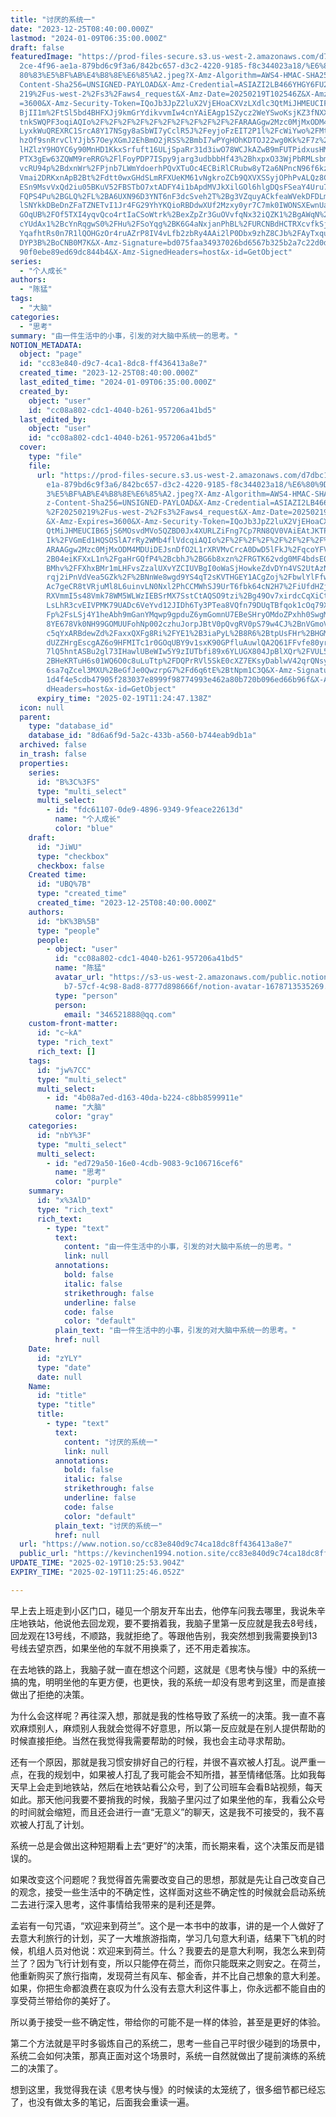 ```yaml
---
title: "讨厌的系统一"
date: "2023-12-25T08:40:00.000Z"
lastmod: "2024-01-09T06:35:00.000Z"
draft: false
featuredImage: "https://prod-files-secure.s3.us-west-2.amazonaws.com/d7dbc101-8\
  2ce-4f96-ae1a-879bd6c9f3a6/842bc657-d3c2-4220-9185-f8c344023a18/%E6%80%9D%E8%\
  80%83%E5%BF%AB%E4%B8%8E%E6%85%A2.jpeg?X-Amz-Algorithm=AWS4-HMAC-SHA256&X-Amz-\
  Content-Sha256=UNSIGNED-PAYLOAD&X-Amz-Credential=ASIAZI2LB466YHGY6FU2%2F20250\
  219%2Fus-west-2%2Fs3%2Faws4_request&X-Amz-Date=20250219T102546Z&X-Amz-Expires\
  =3600&X-Amz-Security-Token=IQoJb3JpZ2luX2VjEHoaCXVzLXdlc3QtMiJHMEUCIF8B%2FY%2\
  BjII1m%2FtSl5bd4BHFXJj9kmGrYdikvvmIw4cnYAiEAgp1SZycz2WeYSwoKsjKZ3fNXXuxBUHKVr\
  tnkSWQPF3oqiAQIo%2F%2F%2F%2F%2F%2F%2F%2F%2F%2F%2FARAAGgw2Mzc0MjMxODM4MDUiDP3o\
  LyxkWuQREXRC1SrcA8Y17NSgy8aSbWI7yCclR5J%2FeyjoFzEIT2P1l%2FcWiYwo%2FMtWuua4BDb\
  hzOf9snRrvClYJjb57OeyXGmJ2EhBmO2jRSS%2BmbI7wPYgHOhKDTOJ22wg0Kk%2F7z%2BF9dLVxX\
  lHZlzY9HOYC6y90MnHD1KkxSrfuft16ULjSpaRr31d3iwO78WCJkAZwB9mFUTPidxusHMfQ0Nvst6\
  PTX3gEw63ZQWM9reRRG%2FlFoyPDP7ISpy9jarg3udbbbHf43%2BhxpxO33WjPbRMLsbm%2BAo0AX\
  vcRU94p%2BdxnWr%2FPjnb7LWmYdoerhPQvXTuOc4ECBiRlCRubw8yT2a6NPncN96f6kze7qtlMWv\
  Vmai2DRKxnApB2Bt%2Fdtt0wxGHdSLmRFXUeKM61vNgkroZCb9QXVXSSyjOPhPvALQz8CFgbexk6p\
  ESn9MsvVxQd2iu05BKuV52FBSTbO7xtADFY4i1bApdMVJkXilGOl6hlgDQsFSeaY4Uru7iFuFin%2\
  FQPS4Pu%2BGLQ%2FL%2BA6UXN96D3YNT6nF3dcSveh2T%2Bg3VZquyACkfeaWVekDFDLmwvtoGMig\
  lSNYkkDBeDnZFaTZNETvI1Jr4FG29YhYKQioRBDdwXUf2Mzxy0yr7C7mk0IWONSXEwnUaYMPDb1r0\
  GOqUB%2FOf5TXI4yqvQco4rtIaCSoWtrk%2BexZpZr3GuOVvfqNx32iQZK1%2BgAWqN%2BO8PLP8j\
  cYUdAx1%2BcYnRqgwS0%2FHu%2FSoYqg%2BK6G4aNxjanPhBL%2FURCNBdHCTRXcvfkSjAjAJF15b\
  YqafhtRs0n7R1lQOHGzOr4ruAZrP8IV4vLfb2zbRy4AAi2lP0Dbx9zhZ8CJb%2FAyTxquIYBhcy3f\
  DYP3B%2BoCNB0M7K&X-Amz-Signature=bd075faa34937026bd6567b325b2a7c22d0d215405f5\
  90f0ebe89ed69dc844b4&X-Amz-SignedHeaders=host&x-id=GetObject"
series:
  - "个人成长"
authors:
  - "陈猛"
tags:
  - "大脑"
categories:
  - "思考"
summary: "由一件生活中的小事，引发的对大脑中系统一的思考。"
NOTION_METADATA:
  object: "page"
  id: "cc83e840-d9c7-4ca1-8dc8-ff436413a8e7"
  created_time: "2023-12-25T08:40:00.000Z"
  last_edited_time: "2024-01-09T06:35:00.000Z"
  created_by:
    object: "user"
    id: "cc08a802-cdc1-4040-b261-957206a41bd5"
  last_edited_by:
    object: "user"
    id: "cc08a802-cdc1-4040-b261-957206a41bd5"
  cover:
    type: "file"
    file:
      url: "https://prod-files-secure.s3.us-west-2.amazonaws.com/d7dbc101-82ce-4f96-a\
        e1a-879bd6c9f3a6/842bc657-d3c2-4220-9185-f8c344023a18/%E6%80%9D%E8%80%8\
        3%E5%BF%AB%E4%B8%8E%E6%85%A2.jpeg?X-Amz-Algorithm=AWS4-HMAC-SHA256&X-Am\
        z-Content-Sha256=UNSIGNED-PAYLOAD&X-Amz-Credential=ASIAZI2LB4667FIJDE2I\
        %2F20250219%2Fus-west-2%2Fs3%2Faws4_request&X-Amz-Date=20250219T102447Z\
        &X-Amz-Expires=3600&X-Amz-Security-Token=IQoJb3JpZ2luX2VjEHoaCXVzLXdlc3\
        QtMiJHMEUCIB65jS6MOsvdMVo5QZBD0Jx4XURLZiFng7Cp7RN8QV0VAiEAtJKTP716nCFsB\
        Ik%2FVGmEd1HQSOSlA7rRy2WMb4flVdcqiAQIo%2F%2F%2F%2F%2F%2F%2F%2F%2F%2F%2F\
        ARAAGgw2Mzc0MjMxODM4MDUiDEJsnDfO2L1rXRVMvCrcA0DwD5lFkJ%2FqcoYFVTiWuQIV%\
        2B04eiKFXxL1n%2FgaHrGQfP4%2BcbhJ%2BG6b8xzn%2FRGTK62vdg0MF4bdsE0M%2F19%2\
        BMhv%2FFXhxBMr1mLHFvsZzalUXvYZCIUVBgI0oWaSjHowkeZdvDYn4VS2UtAzN2Z0modfM\
        rqj2iPnVdVea5GZk%2F%2BNnWe8wgd9YS4qT2sKVTHGEY1ACgZoj%2FbwlYlFfwpTNfNYhd\
        Ac7geCR8tVRjuMl8L6uinvLN0Nxl2PhCCMWhSJ9UrT6fbk64cN2H7%2FiUfdHZjYVPH633s\
        RXVmmI5s48Vmk78WM5WLWzIEBSrMX7SstCtAQSO9tzi%2Bg49Ov7xirdcCqXiCtuazj8AMX\
        LsLhR3cvEIVPMK79UADc6VeYvd12JIDh6Ty3PTea8VQfn79DUqTBfqok1cOq79XrzBlhi%2\
        Fp%2FsLSj4Y1heAbh9mGanYMqwp9gpduZ6ymGomnU7EBeSHryOMdoZPxhh0SwgMW5qES%2B\
        8YE678Vk0NH99GOMUUFohNp002czhuJorpJBtV0pQvgRV0pS79w4CJ%2BnVGmoV2ezM40wF\
        c5qYxARBdewZd%2FaxxQXFg8Ri%2FYE1%2B3iaPyL%2B8R6%2BtpUsFHr%2BHGMRHVjJHH1\
        dUZZHrgEscgAZ6o9HFMITc1r0GOqUBY9v1sxK90GPfluAuwlQA2Q61FFvfe80yrZ6rfXYSU\
        7lQ5hntASBu2gl73IHawlUBeWIw5Y9zIUTbfi89x6YLUGX804JpBlXQr%2FVUL5bmhSdim%\
        2BHeKRTuH6s01WQ6O0c8uLuTtp%2FDQPrRVl5SkE0cXZ7EKsyDablwV42qrQNsyVrprfXCX\
        6sa7qZcel3MXU%2BeGfJe0QwzrpG7%2Fd6q6tE%2BtNpm1C3Q&X-Amz-Signature=7afdf\
        1d4f4e5cdb47905f283037e8999f98774993e462a80b720b096ed66b96f&X-Amz-Signe\
        dHeaders=host&x-id=GetObject"
      expiry_time: "2025-02-19T11:24:47.138Z"
  icon: null
  parent:
    type: "database_id"
    database_id: "8d6a6f9d-5a2c-433b-a560-b744eab9db1a"
  archived: false
  in_trash: false
  properties:
    series:
      id: "B%3C%3FS"
      type: "multi_select"
      multi_select:
        - id: "fdc61107-0de9-4896-9349-9feace22613d"
          name: "个人成长"
          color: "blue"
    draft:
      id: "JiWU"
      type: "checkbox"
      checkbox: false
    Created time:
      id: "UBQ%7B"
      type: "created_time"
      created_time: "2023-12-25T08:40:00.000Z"
    authors:
      id: "bK%3B%5B"
      type: "people"
      people:
        - object: "user"
          id: "cc08a802-cdc1-4040-b261-957206a41bd5"
          name: "陈猛"
          avatar_url: "https://s3-us-west-2.amazonaws.com/public.notion-static.com/775523\
            b7-57cf-4c98-8ad8-8777d898666f/notion-avatar-1678713535269.png"
          type: "person"
          person:
            email: "346521888@qq.com"
    custom-front-matter:
      id: "c~kA"
      type: "rich_text"
      rich_text: []
    tags:
      id: "jw%7CC"
      type: "multi_select"
      multi_select:
        - id: "4b08a7ed-d163-40da-b224-c8bb8599911e"
          name: "大脑"
          color: "gray"
    categories:
      id: "nbY%3F"
      type: "multi_select"
      multi_select:
        - id: "ed729a50-16e0-4cdb-9083-9c106716cef6"
          name: "思考"
          color: "purple"
    summary:
      id: "x%3AlD"
      type: "rich_text"
      rich_text:
        - type: "text"
          text:
            content: "由一件生活中的小事，引发的对大脑中系统一的思考。"
            link: null
          annotations:
            bold: false
            italic: false
            strikethrough: false
            underline: false
            code: false
            color: "default"
          plain_text: "由一件生活中的小事，引发的对大脑中系统一的思考。"
          href: null
    Date:
      id: "zYLY"
      type: "date"
      date: null
    Name:
      id: "title"
      type: "title"
      title:
        - type: "text"
          text:
            content: "讨厌的系统一"
            link: null
          annotations:
            bold: false
            italic: false
            strikethrough: false
            underline: false
            code: false
            color: "default"
          plain_text: "讨厌的系统一"
          href: null
  url: "https://www.notion.so/cc83e840d9c74ca18dc8ff436413a8e7"
  public_url: "https://kevinchen1994.notion.site/cc83e840d9c74ca18dc8ff436413a8e7"
UPDATE_TIME: "2025-02-19T10:25:53.904Z"
EXPIRY_TIME: "2025-02-19T11:25:46.052Z"

---
```

<link rel="stylesheet" href="https://cdn.jsdelivr.net/npm/katex@0.16.2/dist/katex.min.css" integrity="sha384-bYdxxUwYipFNohQlHt0bjN/LCpueqWz13HufFEV1SUatKs1cm4L6fFgCi1jT643X" crossorigin="anonymous">


早上去上班走到小区门口，碰见一个朋友开车出去，他停车问我去哪里，我说朱辛庄地铁站，他说他去回龙观，要不要捎着我，我脑子里第一反应就是我去8号线，回龙观在13号线，不顺路，我就拒绝了。等跟他告别，我突然想到我需要换到13号线去望京西，如果坐他的车就不用换乘了，还不用走着挨冻。


在去地铁的路上，我脑子就一直在想这个问题，这就是《思考快与慢》中的系统一搞的鬼，明明坐他的车更方便，也更快，我的系统一却没有思考到这里，而是直接做出了拒绝的决策。


为什么会这样呢？再往深入想，那就是我的性格导致了系统一的决策。我一直不喜欢麻烦别人，麻烦别人我就会觉得不好意思，所以第一反应就是在别人提供帮助的时候直接拒绝。当然在我觉得我需要帮助的时候，我也会主动寻求帮助。


还有一个原因，那就是我习惯安排好自己的行程，并很不喜欢被人打乱。说严重一点，在我的规划中，如果被人打乱了我可能会不知所措，甚至情绪低落。比如我每天早上会走到地铁站，然后在地铁站看公众号，到了公司班车会看B站视频，每天如此。那天他问我要不要捎我的时候，我脑子里闪过了如果坐他的车，我看公众号的时间就会缩短，而且还会进行一直“无意义”的聊天，这是我不可接受的，我不喜欢被人打乱了计划。


系统一总是会做出这种短期看上去“更好”的决策，而长期来看，这个决策反而是错误的。


如果改变这个问题呢？我觉得首先需要改变自己的思想，那就是先让自己改变自己的观念，接受一些生活中的不确定性，这样面对这些不确定性的时候就会启动系统二去进行深入思考，这件事情给我带来的是利还是弊。


孟岩有一句咒语，“欢迎来到荷兰”。这个是一本书中的故事，讲的是一个人做好了去意大利旅行的计划，买了一大堆旅游指南，学习几句意大利语，结果下飞机的时候，机组人员对他说：欢迎来到荷兰。什么？我要去的是意大利啊，我怎么来到荷兰了？因为飞行计划有变，所以只能停在荷兰，而你只能既来之则安之。在荷兰，他重新购买了旅行指南，发现荷兰有风车、郁金香，并不比自己想象的意大利差。如果，你把生命都浪费在哀叹为什么没有去意大利这件事上，你永远都不能自由的享受荷兰带给你的美好了。


所以勇于接受一些不确定性，带给你的可能不是一样的体验，甚至是更好的体验。


第二个方法就是平时多锻炼自己的系统二，思考一些自己平时很少碰到的场景中，系统二会如何决策，那真正面对这个场景时，系统一自然就做出了提前演练的系统二的决策了。


想到这里，我觉得我在读《思考快与慢》的时候读的太笼统了，很多细节都已经忘了，也没有做太多的笔记，后面我会重读一遍。

